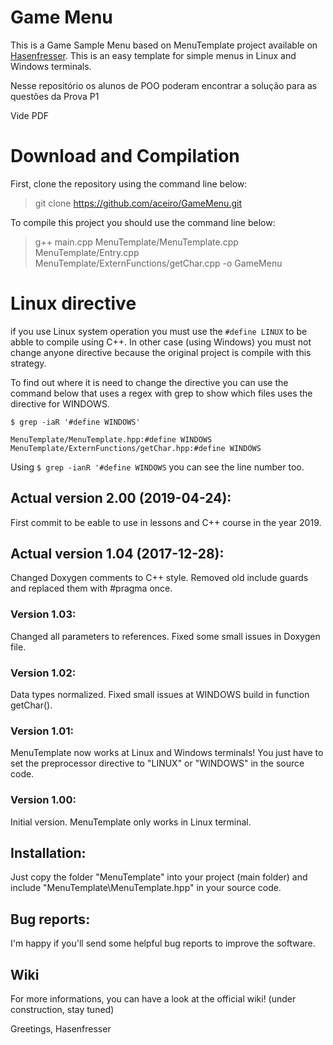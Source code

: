 # Game Menu
This is a Game Sample Menu based on MenuTemplate project available on [Hasenfresser](https://github.com/Hasenfresser/MenuTemplate). This is 
an easy template for simple menus in Linux and Windows terminals.

Nesse repositório os alunos de POO poderam encontrar a solução para as questões da Prova P1

Vide PDF

    
# Download and Compilation

First, clone the repository using the command line below:
> git clone https://github.com/aceiro/GameMenu.git

To compile this project you should use the command line below:

>  g++ main.cpp MenuTemplate/MenuTemplate.cpp MenuTemplate/Entry.cpp MenuTemplate/ExternFunctions/getChar.cpp -o GameMenu

# Linux directive

if you use Linux system operation you must use the ``#define LINUX`` to be abble to compile using C++. In other case (using Windows) you must not change anyone directive because the original project is compile with this strategy.

To find out where it is need to change the directive you can use the command below that uses a regex with grep to show which files uses the directive for WINDOWS.

```
$ grep -iaR '#define WINDOWS'

MenuTemplate/MenuTemplate.hpp:#define WINDOWS
MenuTemplate/ExternFunctions/getChar.hpp:#define WINDOWS
```

Using `$ grep -ianR '#define WINDOWS` you can see the line number too.



## Actual version 2.00 (2019-04-24):

First commit to be eable to use in lessons and C++ course in the year 2019.

## Actual version 1.04 (2017-12-28):
Changed Doxygen comments to C++ style.
Removed old include guards and replaced them with #pragma once.

### Version 1.03:
Changed all parameters to references. Fixed some small issues in Doxygen file.

### Version 1.02:
Data types normalized. Fixed small issues at WINDOWS build in function getChar().

### Version 1.01:
MenuTemplate now works at Linux and Windows terminals! You just have to set the preprocessor directive to "LINUX" or "WINDOWS" in the source code.

### Version 1.00:
Initial version. MenuTemplate only works in Linux terminal.


## Installation:
Just copy the folder "MenuTemplate" into your project (main folder) and include "MenuTemplate\MenuTemplate.hpp" in your source code.


## Bug reports:
I'm happy if you'll send some helpful bug reports to improve the software.


## Wiki
For more informations, you can have a look at the official wiki! (under construction, stay tuned)


Greetings,
Hasenfresser